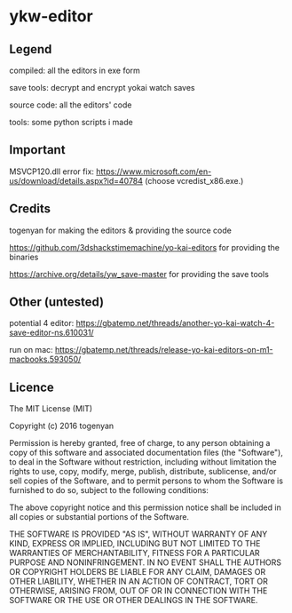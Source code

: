 # ykw-editor


## Legend

compiled: all the editors in exe form

save tools: decrypt and encrypt yokai watch saves

source code: all the editors' code

tools: some python scripts i made

## Important

MSVCP120.dll error fix: https://www.microsoft.com/en-us/download/details.aspx?id=40784
(choose vcredist_x86.exe.)


## Credits

togenyan for making the editors & providing the source code

https://github.com/3dshackstimemachine/yo-kai-editors for providing the binaries

https://archive.org/details/yw_save-master for providing the save tools


## Other (untested)

potential 4 editor: https://gbatemp.net/threads/another-yo-kai-watch-4-save-editor-ns.610031/

run on mac: https://gbatemp.net/threads/release-yo-kai-editors-on-m1-macbooks.593050/


## Licence

The MIT License (MIT)

Copyright (c) 2016 togenyan

Permission is hereby granted, free of charge, to any person obtaining a copy
of this software and associated documentation files (the "Software"), to deal
in the Software without restriction, including without limitation the rights
to use, copy, modify, merge, publish, distribute, sublicense, and/or sell
copies of the Software, and to permit persons to whom the Software is
furnished to do so, subject to the following conditions:

The above copyright notice and this permission notice shall be included in all
copies or substantial portions of the Software.

THE SOFTWARE IS PROVIDED "AS IS", WITHOUT WARRANTY OF ANY KIND, EXPRESS OR
IMPLIED, INCLUDING BUT NOT LIMITED TO THE WARRANTIES OF MERCHANTABILITY,
FITNESS FOR A PARTICULAR PURPOSE AND NONINFRINGEMENT. IN NO EVENT SHALL THE
AUTHORS OR COPYRIGHT HOLDERS BE LIABLE FOR ANY CLAIM, DAMAGES OR OTHER
LIABILITY, WHETHER IN AN ACTION OF CONTRACT, TORT OR OTHERWISE, ARISING FROM,
OUT OF OR IN CONNECTION WITH THE SOFTWARE OR THE USE OR OTHER DEALINGS IN THE
SOFTWARE.
